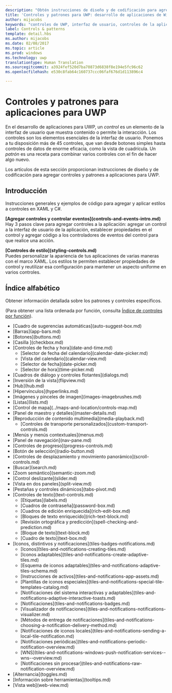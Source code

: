```yaml
---
description: "Obtén instrucciones de diseño y de codificación para agregar controles y patrones a aplicaciones para UWP. Descubre más de 45 controles eficaces para su uso con la aplicación."
title: 'Controles y patrones para UWP: desarrollo de aplicaciones de Windows'
author: mijacobs
keywords: "controles de UWP, interfaz de usuario, controles de la aplicación"
label: Controls & patterns
template: detail.hbs
ms.author: mijacobs
ms.date: 02/08/2017
ms.topic: article
ms.prod: windows
ms.technology: uwp
translationtype: Human Translation
ms.sourcegitcommit: a3924fef520d7ba70873d6838f8e194e5fc96c62
ms.openlocfilehash: e530c8fab64c160737ccc06faf676d1d113896c4

---
```

# <a name="controls-and-patterns-for-uwp-apps"></a>Controles y patrones para aplicaciones para UWP
<link rel="stylesheet" href="https://az835927.vo.msecnd.net/sites/uwp/Resources/css/custom.css"> 

En el desarrollo de aplicaciones para UWP, un <i>control</i> es un elemento de la interfaz de usuario que muestra contenido o permite la interacción. Los controles son los elementos esenciales de la interfaz de usuario. Ponemos a tu disposición más de 45 controles, que van desde botones simples hasta controles de datos de enorme eficacia, como la vista de cuadrícula. Un <i>patrón</i> es una receta para combinar varios controles con el fin de hacer algo nuevo.

Los artículos de esta sección proporcionan instrucciones de diseño y de codificación para agregar controles y patrones a aplicaciones para UWP. 

## <a name="intro"></a>Introducción

Instrucciones generales y ejemplos de código para agregar y aplicar estilos a controles en XAML y C#.

<div class="side-by-side">
<div class="side-by-side-content">
  <div class="side-by-side-content-left">
   <p><b>[Agregar controles y controlar eventos](controls-and-events-intro.md)</b> <br/>
Hay 3 pasos clave para agregar controles a la aplicación: agregar un control a la interfaz de usuario de la aplicación, establecer propiedades en el control y agregar código a los controladores de eventos del control para que realice una acción.</li>
</ul> 
</p>
  </div>
  <div class="side-by-side-content-right">
   <p><b>[Controles de estilo](styling-controls.md)</b> <br/>
Puedes personalizar la apariencia de tus aplicaciones de varias maneras con el marco XAML. Los estilos te permiten establecer propiedades de control y reutilizar esa configuración para mantener un aspecto uniforme en varios controles.</p>
  </div>
</div>
</div>

## <a name="alphabetical-index"></a>Índice alfabético 

Obtener información detallada sobre los patrones y controles específicos.

(Para obtener una lista ordenada por función, consulta [Índice de controles por función](controls-by-function.md)).

<div class="uwpd-list-of-links">
<ul>

<li>[Cuadro de sugerencias automáticas](auto-suggest-box.md)</li>

<li>[Barras](app-bars.md)</li>

<li>[Botones](buttons.md)</li>

<li>[Casilla ](checkbox.md)</li>

<li>[Controles de fecha y hora](date-and-time.md)
<ul>

<li>[Selector de fecha del calendario](calendar-date-picker.md)</li>

<li>[Vista del calendario](calendar-view.md)</li>

<li>[Selector de fecha](date-picker.md)</li>

<li>[Selector de hora](time-picker.md)</li>
</ul>
</li>


<li>[Cuadros de diálogo y controles flotantes](dialogs.md)</li>

<li>[Inversión de la vista](flipview.md)</li>

<li>[Hub](hub.md)</li>

<li>[Hipervínculos](hyperlinks.md)</li>

<li>[Imágenes y pinceles de imagen](images-imagebrushes.md)</li>

<li>[Listas](lists.md)</li>

<li>[Control de mapa](../maps-and-location/controls-map.md)</li>

<li>[Panel de maestro y detalles](master-details.md)</li>

<li>[Reproducción de contenido multimedia](media-playback.md)
<ul>
<li>[Controles de transporte personalizados](custom-transport-controls.md)</li>
</ul>
</li>

<li>[Menús y menús contextuales](menus.md)</li>

<li>[Panel de navegación](nav-pane.md)</li>

<li>[Controles de progreso](progress-controls.md)</li>

<li>[Botón de selección](radio-button.md)</li>

<li>[Controles de desplazamiento y movimiento panorámico](scroll-controls.md)</li>

<li>[Buscar](search.md)</li>

<li>[Zoom semántico](semantic-zoom.md)</li>

<li>[Control deslizante](slider.md)</li>

<li>[Vista en dos paneles](split-view.md)</li>

<li>[Pestañas y controles dinámicos](tabs-pivot.md)</li>

<li>[Controles de texto](text-controls.md)
<ul>

<li>[Etiquetas](labels.md)</li>

<li>[Cuadros de contraseña](password-box.md)</li>

<li>[Cuadros de edición enriquecida](rich-edit-box.md)</li>

<li>[Bloques de texto enriquecido](rich-text-block.md)</li>

<li>[Revisión ortográfica y predicción](spell-checking-and-prediction.md)</li>

<li>[Bloque de texto](text-block.md)</li>

<li>[Cuadro de texto](text-box.md)</li>
</ul>
</li>



<li>[Iconos, distintivos y notificaciones](tiles-badges-notifications.md)
<ul>

<li>[Iconos](tiles-and-notifications-creating-tiles.md)</li>

<li>[Iconos adaptables](tiles-and-notifications-create-adaptive-tiles.md)</li>

<li>[Esquema de iconos adaptables](tiles-and-notifications-adaptive-tiles-schema.md)</li>

<li>[Instrucciones de activos](tiles-and-notifications-app-assets.md)</li>

<li>[Plantillas de iconos especiales](tiles-and-notifications-special-tile-templates-catalog.md)</li>

<li>[Notificaciones del sistema interactivas y adaptables](tiles-and-notifications-adaptive-interactive-toasts.md)</li>

<li>[Notificaciones](tiles-and-notifications-badges.md)</li>

<li>[Visualizador de notificaciones](tiles-and-notifications-notifications-visualizer.md)</li>

<li>[Métodos de entrega de notificaciones](tiles-and-notifications-choosing-a-notification-delivery-method.md)</li>

<li>[Notificaciones de iconos locales](tiles-and-notifications-sending-a-local-tile-notification.md)</li>

<li>[Notificaciones periódicas](tiles-and-notifications-periodic-notification-overview.md)</li>

<li>[WNS](tiles-and-notifications-windows-push-notification-services--wns--overview.md)</li>

<li>[Notificaciones sin procesar](tiles-and-notifications-raw-notification-overview.md)</li>
</ul>
</li>


<li>[Alternancia](toggles.md)</li>
<li>[Información sobre herramientas](tooltips.md)</li>

<li>[Vista web](web-view.md)</li>
</ul>
</div>



<!--HONumber=Dec16_HO2-->


